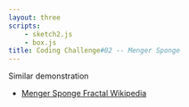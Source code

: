 ```yaml
---
layout: three
scripts: 
    - sketch2.js
    - box.js
title: Coding Challenge#02 -- Menger Sponge
---
```


Similar demonstration    

* [Menger Sponge Fractal Wikipedia](https://en.wikipedia.org/wiki/Menger_sponge)